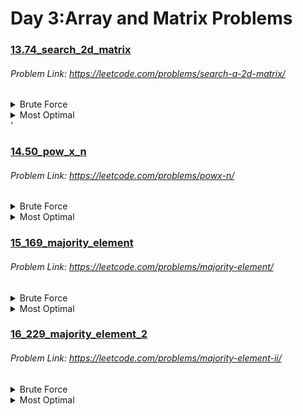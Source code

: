 # Day 3:Array and Matrix Problems

### [13.74_search_2d_matrix](https://github.com/shamli1997/sde_sheet_180_problems/blob/main/sde_sheet_180_problems/Day_3_Array_Matrix/13.74_search_2d_matrix.py)
###### Problem Link: https://leetcode.com/problems/search-a-2d-matrix/
<details><summary>Brute Force</summary>


##### TC: O(M * N)
##### SC: O(1)
##### Algorithm
1.  We can traverse through every element that is present in the matrix and return true if we found any element in the matrix is equal to the target integer.
2. If the traversal is finished we can directly return false as we did not find any element in the matrix to be equal to the target integer.
</details>

<details><summary>Most Optimal</summary>

##### TC: O(log(M*N))

##### SC: O(1)
##### Algorithm
 1. As it is clearly mentioned that the given matrix will be row-wise and column-wise sorted, we can see that the elements in the matrix will be in a monotonically increasing order. So we can apply binary search to search the matrix. Consider the 2D matrix as a 1D matrix having indices from 0 to (m*n)-1 and apply binary search.
 2. Initially have a low index as the first index of the considered 1D matrix(i.e: 0) and high index as the last index of the considered 1D matrix(i.e: (m*n)-1).
 3. Now apply binary search. Run a while loop with the condition low<=high. Get the middle index as (low+high)/2.We can get the element at middle index using matrix[middle/m][middle%m].
 4. If the element present at the middle index is greater than the target, then it is obvious that the target element will not exist beyond the middle index. So shrink the search space by updating the high index to middle-1. 
 5. If the middle index element is lesser than the target, shrink the search space by updating the low index to middle+1.
 6. If the middle index element is equal to the target integer, return true.
 7. Once the loop terminates we can directly return false as we did not find the target element.

</details>'

### [14.50_pow_x_n](https://github.com/shamli1997/sde_sheet_180_problems/blob/main/sde_sheet_180_problems/Day_3_Array_Matrix/14.50_pow_x%2Cn.py)
###### Problem Link: https://leetcode.com/problems/powx-n/
<details><summary>Brute Force</summary>


##### TC: O(N)
##### SC: O(1)
##### Algorithm
1.  Looping from 1 to n and keeping a ans variable. Now every time your loop runs, multiply x with ans. At last, we will return the ans.
2. Now if n is negative we must check if n is negative, if it is negative divide 1 by the and.
</details>

<details><summary>Most Optimal</summary>

##### TC: O(log N)

##### SC: O(1)
##### Algorithm
1. Initialize ans as 1.0  and store a duplicate copy of n i.e nn using to avoid overflow
2. Check if nn is a negative number, in that case, make it a positive number.
3. Keep on iterating until nn is greater than zero, now if nn is an odd power then multiply x with ans ans reduce nn by 1. Else multiply x with itself and divide nn by two.
4. Now after the entire binary exponentiation is complete and nn becomes zero, check if n is a negative value we know the answer will be 1 by ans.

</details>

### [15_169_majority_element](https://github.com/shamli1997/sde_sheet_180_problems/blob/main/sde_sheet_180_problems/Day_3_Array_Matrix/15.169_majority_element.py)
###### Problem Link: https://leetcode.com/problems/majority-element/
<details><summary>Brute Force</summary>


##### TC: O(N*N)
##### SC: O(1)
##### Algorithm
1.  Check the count of occurrences of all elements of the array one by one. Start from the first element of the array and count the number of times it occurs in the array. If the count is greater than the floor of N/2 then return that element as the answer. If not, proceed with the next element in the array and repeat the process.
</details>

<details><summary>Most Optimal</summary>

##### TC: O(N)

##### SC: O(1)
##### Algorithm
Moore’s Voting Algorithm

##### Intuition:
 The question clearly states that the nums array has a majority element. Since it has a majority element we can say definitely the count is more than N/2.

Majority element count = N/2 + x;

Minority/Other elements = N/2 – x;

Where x is the number of times it occurs after reaching the minimum value N/2.

Now, we can say that count of minority elements and majority element are equal upto certain point of time in the array. So when we traverse through the array we try to keep track of the count of elements and which element we are tracking. Since the majority element appears more than N/2 times, we can say that at some point in array traversal we find the majority element. 
1. Initialize 2 variables: 
Count –  for tracking the count of element
Element – for which element we are counting
2. Traverse through nums array.
    1. If Count is 0 then initialize the current traversing integer of array as Element 
    2. If the traversing integer of array and Element are same increase Count by 1
    3. If they are different decrease Count by 1
3. The integer present in Element is the result we are expecting 

</details>

### [16_229_majority_element_2](https://github.com/shamli1997/sde_sheet_180_problems/blob/main/sde_sheet_180_problems/Day_3_Array_Matrix/16_229_majority_element_2.py)
###### Problem Link: https://leetcode.com/problems/majority-element-ii/
<details><summary>Brute Force</summary>


##### TC: O(N*N)
##### SC: O(1)
##### Algorithm
1.  Simply count the no. of appearance for each element using nested loops and whenever you find the count of an element greater than N/3 times, that element will be your answer.
</details>

<details><summary>Most Optimal</summary>

##### TC: O(N)

##### SC: O(1)
##### Algorithm
Moore’s Voting Algorithm

##### Intuition:
1. num1 and num2 will store our currently most frequent and second most frequent element.
2. c1 and c2 will store their frequency relatively to other numbers.
3. We are sure that there will be a max of 2 elements which occurs > N/3 times because there cannot be if you do a simple math addition.
Let, ele be the element present in the array at any index. 

1. if ele == num1, so we increment c1.
2. if ele == num2, so we increment c2.
3. if c1 is 0, so we assign num1 = ele.
4. if c2 is 0, so we assign num2 = ele.
5. In all the other cases we decrease both c1 and c2.
6. In the last step, we will run a loop to check if num1 or nums2 are the majority elements or not by running a for loop check.

Intuition: Since it’s guaranteed that a number can be a majority element, hence it will always be present at the last block, hence, in turn, will be on nums1 and nums2.

</details>